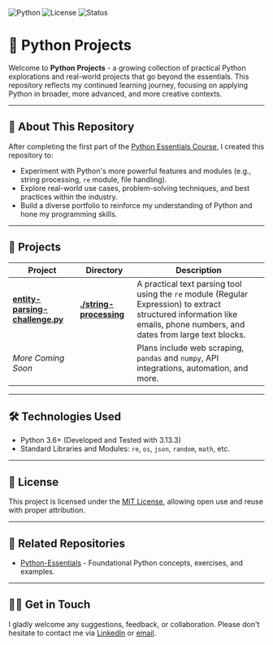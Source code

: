 ![Python](https://img.shields.io/badge/python-3.13-blue)
![License](https://img.shields.io/badge/license-MIT-green)
![Status](https://img.shields.io/badge/status-in--progress-yellow)

# 🐍 Python Projects

Welcome to **Python Projects** - a growing collection of practical Python explorations and real-world projects that go beyond the essentials. 
This repository reflects my continued learning journey, focusing on applying Python in broader, more advanced, and more creative contexts.

---

## 📌 About This Repository

After completing the first part of the [Python Essentials Course](https://github.com/JRodger3008/Python-Essentials), I created this repository to:

- Experiment with Python's more powerful features and modules (e.g., string processing, `re` module, file handling).
- Explore real-world use cases, problem-solving techniques, and best practices within the industry.
- Build a diverse portfolio to reinforce my understanding of Python and hone my programming skills.

---

## 📁 Projects

| Project | Directory | Description |
|---------|-----------|-------------|
|[**entity-parsing-challenge.py**](./string-processing/entity-parsing-challenge.py)| [**./string-processing**](./string-processing) | A practical text parsing tool using the `re` module (Regular Expression) to extract structured information like emails, phone numbers, and dates from large text blocks.|
|_More Coming Soon_| | Plans include web scraping, `pandas` and `numpy`, API integrations, automation, and more. |

---

## 🛠 Technologies Used

- Python 3.6+ (Developed and Tested with 3.13.3)
- Standard Libraries and Modules: `re`, `os`, `json`, `random`, `math`, etc.

---

## 📄 License

This project is licensed under the [MIT License](LICENSE), allowing open use and reuse with proper attribution.

---

## 🔗 Related Repositories

- [Python-Essentials](https://github.com/JRodger3008/Python-Essentials) - Foundational Python concepts, exercises, and examples.

---

## 🙋‍♂️ Get in Touch

I gladly welcome any suggestions, feedback, or collaboration.
Please don't hesitate to contact me via [LinkedIn](https://www.linkedin.com/in/jordan-rodger3008/) or [email](mailto:j.rodger3008@outlook.com).
